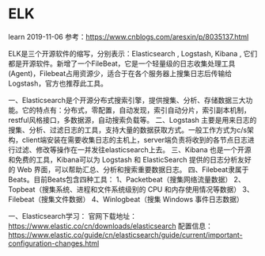 # ELK
learn 
2019-11-06 
参考：https://www.cnblogs.com/aresxin/p/8035137.html

ELK是三个开源软件的缩写，分别表示：Elasticsearch , Logstash, Kibana , 它们都是开源软件。新增了一个FileBeat，它是一个轻量级的日志收集处理工具(Agent)，Filebeat占用资源少，适合于在各个服务器上搜集日志后传输给Logstash，官方也推荐此工具。

一、Elasticsearch是个开源分布式搜索引擎，提供搜集、分析、存储数据三大功能。它的特点有：分布式，零配置，自动发现，索引自动分片，索引副本机制，restful风格接口，多数据源，自动搜索负载等。
二、Logstash 主要是用来日志的搜集、分析、过滤日志的工具，支持大量的数据获取方式。一般工作方式为c/s架构，client端安装在需要收集日志的主机上，server端负责将收到的各节点日志进行过滤、修改等操作在一并发往elasticsearch上去。
三、Kibana 也是一个开源和免费的工具，Kibana可以为 Logstash 和 ElasticSearch 提供的日志分析友好的 Web 界面，可以帮助汇总、分析和搜索重要数据日志。
四、Filebeat隶属于Beats。目前Beats包含四种工具：
   1、Packetbeat（搜集网络流量数据）
   2、Topbeat（搜集系统、进程和文件系统级别的 CPU 和内存使用情况等数据）
   3、Filebeat（搜集文件数据）
   4、Winlogbeat（搜集 Windows 事件日志数据）
   
   
一、Elasticsearch学习：
官网下载地址：https://www.elastic.co/cn/downloads/elasticsearch
配置信息：https://www.elastic.co/guide/cn/elasticsearch/guide/current/important-configuration-changes.html

